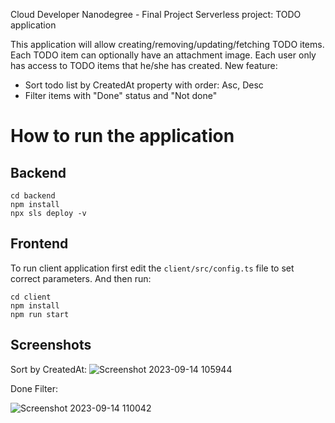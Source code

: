 Cloud Developer Nanodegree - Final Project
Serverless project: TODO application

This application will allow creating/removing/updating/fetching TODO items. Each TODO item can optionally have an attachment image. Each user only has access to TODO items that he/she has created.
New feature:
- Sort todo list by CreatedAt property with order: Asc, Desc
- Filter items with "Done" status and "Not done"

# How to run the application

## Backend

```
cd backend
npm install
npx sls deploy -v
```

## Frontend

To run client application first edit the `client/src/config.ts` file to set correct parameters. And then run:

```
cd client
npm install
npm run start
```

## Screenshots

Sort by CreatedAt:
![Screenshot 2023-09-14 105944](https://github.com/ngotu2307/Cloud-Developer-Final-Project/assets/9153265/3e855369-6a32-4974-bfd2-a9592d9705db)



Done Filter:

![Screenshot 2023-09-14 110042](https://github.com/ngotu2307/Cloud-Developer-Final-Project/assets/9153265/633154b2-5b27-4d34-bb61-bcd54443e9c5)


